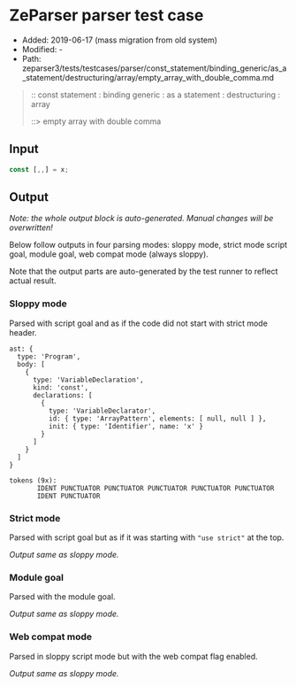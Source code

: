 # ZeParser parser test case

- Added: 2019-06-17 (mass migration from old system)
- Modified: -
- Path: zeparser3/tests/testcases/parser/const_statement/binding_generic/as_a_statement/destructuring/array/empty_array_with_double_comma.md

> :: const statement : binding generic : as a statement : destructuring : array
>
> ::> empty array with double comma

## Input

`````js
const [,,] = x;
`````

## Output

_Note: the whole output block is auto-generated. Manual changes will be overwritten!_

Below follow outputs in four parsing modes: sloppy mode, strict mode script goal, module goal, web compat mode (always sloppy).

Note that the output parts are auto-generated by the test runner to reflect actual result.

### Sloppy mode

Parsed with script goal and as if the code did not start with strict mode header.

`````
ast: {
  type: 'Program',
  body: [
    {
      type: 'VariableDeclaration',
      kind: 'const',
      declarations: [
        {
          type: 'VariableDeclarator',
          id: { type: 'ArrayPattern', elements: [ null, null ] },
          init: { type: 'Identifier', name: 'x' }
        }
      ]
    }
  ]
}

tokens (9x):
       IDENT PUNCTUATOR PUNCTUATOR PUNCTUATOR PUNCTUATOR PUNCTUATOR
       IDENT PUNCTUATOR
`````

### Strict mode

Parsed with script goal but as if it was starting with `"use strict"` at the top.

_Output same as sloppy mode._

### Module goal

Parsed with the module goal.

_Output same as sloppy mode._

### Web compat mode

Parsed in sloppy script mode but with the web compat flag enabled.

_Output same as sloppy mode._
